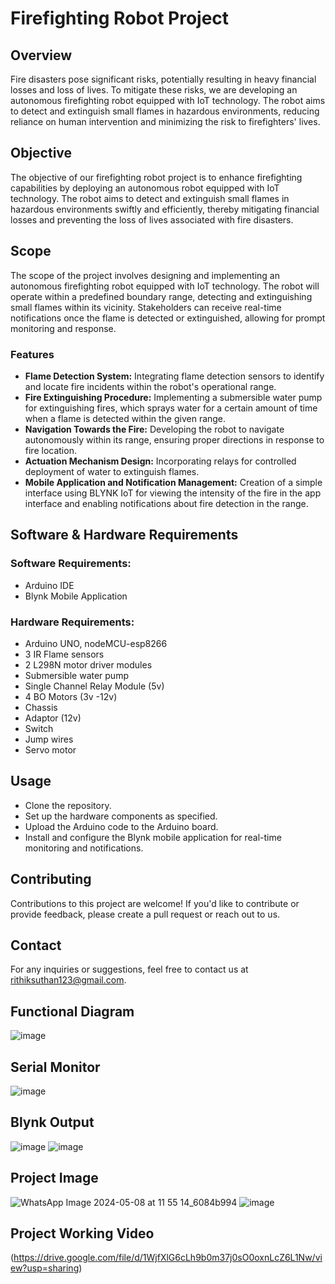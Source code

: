 # Firefighting Robot Project

## Overview
Fire disasters pose significant risks, potentially resulting in heavy financial losses and loss of lives. To mitigate these risks, we are developing an autonomous firefighting robot equipped with IoT technology. The robot aims to detect and extinguish small flames in hazardous environments, reducing reliance on human intervention and minimizing the risk to firefighters' lives.

## Objective
The objective of our firefighting robot project is to enhance firefighting capabilities by deploying an autonomous robot equipped with IoT technology. The robot aims to detect and extinguish small flames in hazardous environments swiftly and efficiently, thereby mitigating financial losses and preventing the loss of lives associated with fire disasters.

## Scope
The scope of the project involves designing and implementing an autonomous firefighting robot equipped with IoT technology. The robot will operate within a predefined boundary range, detecting and extinguishing small flames within its vicinity. Stakeholders can receive real-time notifications once the flame is detected or extinguished, allowing for prompt monitoring and response.

### Features
- **Flame Detection System:** Integrating flame detection sensors to identify and locate fire incidents within the robot's operational range.
- **Fire Extinguishing Procedure:** Implementing a submersible water pump for extinguishing fires, which sprays water for a certain amount of time when a flame is detected within the given range.
- **Navigation Towards the Fire:** Developing the robot to navigate autonomously within its range, ensuring proper directions in response to fire location.
- **Actuation Mechanism Design:** Incorporating relays for controlled deployment of water to extinguish flames.
- **Mobile Application and Notification Management:** Creation of a simple interface using BLYNK IoT for viewing the intensity of the fire in the app interface and enabling notifications about fire detection in the range.

## Software & Hardware Requirements
### Software Requirements:
- Arduino IDE
- Blynk Mobile Application

### Hardware Requirements:
- Arduino UNO, nodeMCU-esp8266
- 3 IR Flame sensors
- 2 L298N motor driver modules
- Submersible water pump
- Single Channel Relay Module (5v)
- 4 BO Motors (3v -12v)
- Chassis
- Adaptor (12v)
- Switch
- Jump wires
- Servo motor

## Usage
- Clone the repository.
- Set up the hardware components as specified.
- Upload the Arduino code to the Arduino board.
- Install and configure the Blynk mobile application for real-time monitoring and notifications.

## Contributing
Contributions to this project are welcome! If you'd like to contribute or provide feedback, please create a pull request or reach out to us.

## Contact
For any inquiries or suggestions, feel free to contact us at [rithiksuthan123@gmail.com](mailto:rithiksuthan123@gmail.com).

## Functional Diagram
![image](https://github.com/RithikSuthan/Fire-Fighting-Robot/assets/72434153/591ef8b4-1049-47ba-a3f4-05d5ecc57b84)

## Serial Monitor 
![image](https://github.com/RithikSuthan/Fire-Fighting-Robot/assets/72434153/a7cb3875-f757-4a05-bafb-a0978210df3f)

## Blynk Output
![image](https://github.com/RithikSuthan/Fire-Fighting-Robot/assets/72434153/9e2b59cb-6923-4f2b-921a-faa9fba2f446)
![image](https://github.com/RithikSuthan/Fire-Fighting-Robot/assets/72434153/6463d9b1-15d0-4a35-9816-e6a203c56eec)


## Project Image
![WhatsApp Image 2024-05-08 at 11 55 14_6084b994](https://github.com/RithikSuthan/Fire-Fighting-Robot/assets/72434153/de4ff3ce-9939-4481-8a68-0514e294e25e)
![image](https://github.com/RithikSuthan/Fire-Fighting-Robot/assets/72434153/8bde25f7-ac37-454a-a0b3-43080ea5b9e7)

## Project Working Video
(https://drive.google.com/file/d/1WjfXlG6cLh9b0m37j0sO0oxnLcZ6L1Nw/view?usp=sharing)

